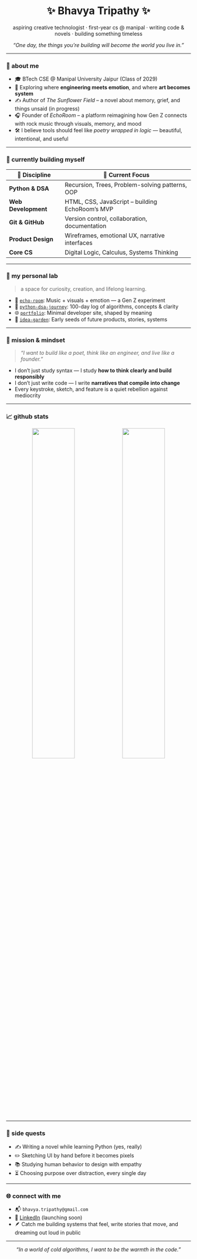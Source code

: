 <h1 align="center">✨ Bhavya Tripathy ✨</h1>
<p align="center">
  aspiring creative technologist · first-year cs @ manipal · writing code & novels · building something timeless  
</p>
<p align="center"><i>“One day, the things you're building will become the world you live in.”</i></p>

---

### 🌼 about me

- 🎓 BTech CSE @ Manipal University Jaipur (Class of 2029)  
- 🧠 Exploring where **engineering meets emotion**, and where **art becomes system**
- ✍️ Author of *The Sunflower Field* – a novel about memory, grief, and things unsaid (in progress)  
- 🎧 Founder of *EchoRoom* – a platform reimagining how Gen Z connects with rock music through visuals, memory, and mood  
- 🛠️ I believe tools should feel like *poetry wrapped in logic* — beautiful, intentional, and useful  

---

### 🚀 currently building myself

| 🧩 Discipline | 📌 Current Focus |
|--------------|------------------|
| **Python & DSA** | Recursion, Trees, Problem-solving patterns, OOP |
| **Web Development** | HTML, CSS, JavaScript – building EchoRoom’s MVP |
| **Git & GitHub** | Version control, collaboration, documentation |
| **Product Design** | Wireframes, emotional UX, narrative interfaces |
| **Core CS** | Digital Logic, Calculus, Systems Thinking |

---

### 🧪 my personal lab  
> a space for curiosity, creation, and lifelong learning.

- 🔧 [`echo-room`](https://echoroom.my.canva.site): Music + visuals + emotion — a Gen Z experiment  
- 🐍 [`python-dsa-journey`](https://github.com/bhavya-tripathy/python-dsa-journey): 100-day log of algorithms, concepts & clarity  
- 🌐 [`portfolio`](https://www.canva.com/design/DAGsFpMMuYQ/iQjXrw5gdWBGbEmqbNVLIw/view): Minimal developer site, shaped by meaning  
- 🌱 [`idea-garden`](#): Early seeds of future products, stories, systems

---

### 🎯 mission & mindset

> *“I want to build like a poet, think like an engineer, and live like a founder.”*

- I don’t just study syntax — I study **how to think clearly and build responsibly**  
- I don’t just write code — I write **narratives that compile into change**  
- Every keystroke, sketch, and feature is a quiet rebellion against mediocrity

---

### 📈 github stats

<p align="center">
  <img src="https://github-readme-stats.vercel.app/api?username=bhavya-tripathy&show_icons=true&theme=tokyonight&hide_title=true&hide_border=true" width="48%"/>
  <img src="https://github-readme-streak-stats.herokuapp.com/?user=bhavya-tripathy&theme=tokyonight&hide_border=true" width="48%"/>
</p>

---

### 🧭 side quests

- ✍️ Writing a novel while learning Python (yes, really)  
- ✏️ Sketching UI by hand before it becomes pixels  
- 📚 Studying human behavior to design with empathy  
- ⏳ Choosing purpose over distraction, every single day  

---

### 🌐 connect with me

- 📬 `bhavya.tripathy@gmail.com`  
- 🔗 [LinkedIn](#) (launching soon)  
- 🪶 Catch me building systems that feel, write stories that move, and dreaming out loud in public  

---

<p align="center"><i>“In a world of cold algorithms, I want to be the warmth in the code.”</i></p>

